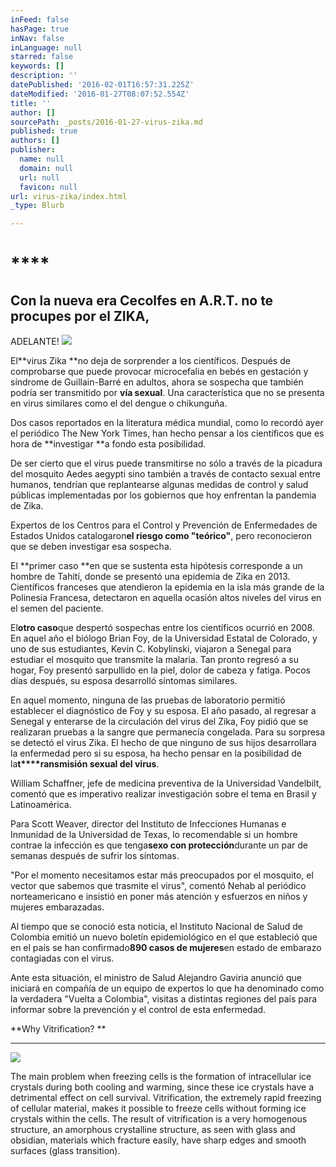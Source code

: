 ```yaml
---
inFeed: false
hasPage: true
inNav: false
inLanguage: null
starred: false
keywords: []
description: ''
datePublished: '2016-02-01T16:57:31.225Z'
dateModified: '2016-01-27T08:07:52.554Z'
title: ''
author: []
sourcePath: _posts/2016-01-27-virus-zika.md
published: true
authors: []
publisher:
  name: null
  domain: null
  url: null
  favicon: null
url: virus-zika/index.html
_type: Blurb

---
```

# ****

## Con la nueva era Cecolfes en A.R.T. no te procupes por el ZIKA,
ADELANTE!
![](https://the-grid-user-content.s3-us-west-2.amazonaws.com/54e51702-dd85-43f8-8da1-9d659889fc3a.jpg)

El**virus Zika **no deja de sorprender a los científicos. Después de comprobarse que puede provocar microcefalia en bebés en gestación y síndrome de Guillain-Barré en adultos, ahora se sospecha que también podría ser transmitido por **vía sexual**. Una característica que no se presenta en virus similares como el del dengue o chikunguña.

Dos casos reportados en la literatura médica mundial, como lo recordó ayer el periódico The New York Times, han hecho pensar a los científicos que es hora de **investigar **a fondo esta posibilidad.

De ser cierto que el virus puede transmitirse no sólo a través de la picadura del mosquito Aedes aegypti sino también a través de contacto sexual entre humanos, tendrían que replantearse algunas medidas de control y salud públicas implementadas por los gobiernos que hoy enfrentan la pandemia de Zika.

Expertos de los Centros para el Control y Prevención de Enfermedades de Estados Unidos catalogaron**el riesgo como "teórico"**, pero reconocieron que se deben investigar esa sospecha.

El **primer caso **en que se sustenta esta hipótesis corresponde a un hombre de Tahití, donde se presentó una epidemia de Zika en 2013\. Científicos franceses que atendieron la epidemia en la isla más grande de la Polinesia Francesa, detectaron en aquella ocasión altos niveles del virus en el semen del paciente.

El**otro caso**que despertó sospechas entre los científicos ocurrió en 2008\. En aquel año el biólogo Brian Foy, de la Universidad Estatal de Colorado, y uno de sus estudiantes, Kevin C. Kobylinski, viajaron a Senegal para estudiar el mosquito que transmite la malaria. Tan pronto regresó a su hogar, Foy presentó sarpullido en la piel, dolor de cabeza y fatiga. Pocos días después, su esposa desarrolló síntomas similares.

En aquel momento, ninguna de las pruebas de laboratorio permitió establecer el diagnóstico de Foy y su esposa. El año pasado, al regresar a Senegal y enterarse de la circulación del virus del Zika, Foy pidió que se realizaran pruebas a la sangre que permanecía congelada. Para su sorpresa se detectó el virus Zika. El hecho de que ninguno de sus hijos desarrollara la enfermedad pero si su esposa, ha hecho pensar en la posibilidad de la**t****ransmisión sexual del virus**.

William Schaffner, jefe de medicina preventiva de la Universidad Vandelbilt, comentó que es imperativo realizar investigación sobre el tema en Brasil y Latinoamérica.

Para Scott Weaver, director del Instituto de Infecciones Humanas e Inmunidad de la Universidad de Texas, lo recomendable si un hombre contrae la infección es que tenga**sexo con protección**durante un par de semanas después de sufrir los síntomas.

"Por el momento necesitamos estar más preocupados por el mosquito, el vector que sabemos que trasmite el virus", comentó Nehab al periódico norteamericano e insistió en poner más atención y esfuerzos en niños y mujeres embarazadas.

Al tiempo que se conoció esta noticia, el Instituto Nacional de Salud de Colombia emitió un nuevo boletín epidemiológico en el que estableció que en el país se han confirmado**890 casos de mujeres**en estado de embarazo contagiadas con el virus.

Ante esta situación, el ministro de Salud Alejandro Gaviria anunció que iniciará en compañía de un equipo de expertos lo que ha denominado como la verdadera "Vuelta a Colombia", visitas a distintas regiones del país para informar sobre la prevención y el control de esta enfermedad.

**Why Vitrification? **

****
![](https://the-grid-user-content.s3-us-west-2.amazonaws.com/5248563b-87e0-4b5c-8011-68e6bf8b6cfa.jpg)

The main problem when freezing cells is the formation of intracellular ice crystals during both cooling and warming, since these ice crystals have a detrimental effect on cell survival. Vitrification, the extremely rapid freezing of cellular material, makes it possible to freeze cells without forming ice crystals within the cells. The result of vitrification is a very homogenous structure, an amorphous crystalline structure, as seen with glass and obsidian, materials which fracture easily, have sharp edges and smooth surfaces (glass transition).